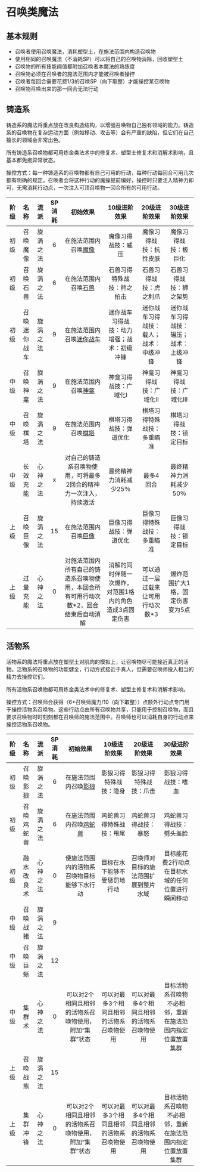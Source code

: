 # 召唤类魔法

## 基本规则

* 召唤者使用召唤魔法，消耗塑型土，在施法范围内构造召唤物
* 使用相同的召唤魔法（不消耗SP）可以将自己的召唤物消除，回收塑型土
* 召唤物的所有技能阈值都附加召唤者本魔法的熟练度
* 召唤物必须在召唤者的施法范围内才能被召唤者操控
* 召唤者每回合需要花费1/3的召唤SP（向下取整）才能操控某召唤物
* 召唤物召唤出来的那一回合无法行动

## 铸造系

铸造系的魔法将重点放在改良构造结构，以增强召唤物自己独有领域的能力。铸造系的召唤物在复杂运动方面（例如移动、攻击等）会有严重的缺陷，但它们在自己擅长的领域会非常出色。

所有铸造系召唤物都可用炼金类法术中的修复术、塑型土修复术和消解术影响，且基本都免疫异常状态。

操控方式：每一种铸造系的召唤物都有自己可用的行动，每种行动每回合可用几次都有明确的规定。召唤者会将这种行动的魔操提前编好，操控时只要注入精神力即可，无需消耗行动点，一次注入可顶召唤物一回合所有的可用行动。

阶级|名称|流派|SP消耗|初始效果|10级进阶效果|20级进阶效果|30级进阶效果
:--:|:--:|:--:|:--:|:--:|:--:|:--:|:--:
初级|召唤魔像|旋涡之法|6|在施法范围内召唤<a href="../../unit/summon/golem" target="_blank">魔像</a>|魔像习得战技：威压|魔像习得战技：抗性皮肤|魔像习得战技：极巨化
初级|召唤石兽|旋涡之法|6|在施法范围内召唤<a href="../../unit/summon/stoneBeast" target="_blank">石兽</a>|石兽习得特殊战技：熊之拍击|石兽习得战技：虎之利爪|石兽习得战技：狮之架势
初级|召唤迷你战车|旋涡之法|9|在施法范围内召唤<a href="../../unit/summon/miniChariot" target="_blank">迷你战车</a>|迷你战车习得战技：动力增强；战术：初级冲锋|迷你战车习得战技：载人；战术：中级冲锋|迷你战车习得战技：碾压；战术：上级冲锋
中级|召唤神龛|旋涡之法|9|在施法范围内召唤<a href="../../unit/summon/shrine" target="_blank">神龛</a>|神龛习得战技：广域化I|神龛习得战技：广域化II|神龛习得战技：广域化III
中级|召唤棋塔|旋涡之法|9|在施法范围内召唤<a href="../../unit/summon/chessTower" target="_blank">棋塔</a>|棋塔习得战技：弹道优化|棋塔习得特殊战技：多重瞄准|棋塔习得战技：锁定目标
中级|长效充能|心神之法|x|对自己的铸造系召唤物使用，可将最多2回合的精神力一次注入，持续激活|最终精神力消耗减少25％|最多4回合|最终精神力消耗减少50％
上级|召唤巨像|旋涡之法|15|在施法范围内召唤<a href="../../unit/summon/titan" target="_blank">巨像</a>|巨像习得战技：弹道优化|巨像习得特殊战技：多重瞄准|巨像习得战技：锁定目标
上级|过量充能|心神之法|0|对施法范围内所有自己的铸造系召唤物使用，本回合所有可用行动次数*2，回合结束后自动消解|消解的同时伴随一次爆炸，对范围1格内的角色造成3点固定伤害|可以通过一层过载来让可用行动次数*3|爆炸范围扩大1格，固定伤害变为5点

## 活物系

活物系的魔法将重点放在塑型土对肌肉的模拟上，让召唤物尽可能接近真正的活物。活物系的召唤物的功能健全，行动方式接近于真人，但需要召唤师投入相当的精力去操控它们。

所有活物系召唤物都可用炼金类法术中的修复术、塑型土修复术和消解术影响。

操控方式：召唤师会获得（6+召唤师魔力/10（向下取整））点额外行动点专门用于操控活物系召唤物。这些行动点由所有召唤物共享，只能用于控制召唤物，而且要求召唤物时时刻刻都在召唤师的施法范围中。召唤师也可以消耗自身的行动点来操控活物系召唤物。

阶级|名称|流派|SP消耗|初始效果|10级进阶效果|20级进阶效果|30级进阶效果
:--:|:--:|:--:|:--:|:--:|:--:|:--:|:--:
初级|召唤影狼|旋涡之法|6|在施法范围内召唤<a href="../../unit/summon/shadowWolf" target="_blank">影狼</a>|影狼习得特殊战技：隐身|影狼习得特殊战技：爪击|影狼习得战技：嗜血
初级|召唤鸡蛇兽|旋涡之法|6|在施法范围内召唤<a href="../../unit/summon/cockatrice" target="_blank">鸡蛇兽</a>|鸡蛇兽习得特殊战技：甩尾|鸡蛇兽习得战技：暴怒|鸡蛇兽习得战技：劈头盖脸
初级|融水改良术|心神之法|0|使施法范围内的活物系召唤物目标能够下水行动|目标在水下能够不受惩罚地行动|召唤师对目标的施法范围扩展到整片水域|目标能花费2行动点在目标水域的任何位置进行瞬间移动
中级|召唤战猪|旋涡之法|9
中级|召唤巨蜥|旋涡之法|12
中级|集群术|心神之法|0|可以对2个相同且相邻的活物系召唤物使用，附加“集群”状态|可以对最多3个相同且相邻的活物系召唤物使用|可以对最多4个相同且相邻的活物系召唤物使用|目标活物系召唤物不必相邻，重新在施法范围内指定位置放置集群
上级|召唤战熊|旋涡之法|15
上级|集群冲锋|心神之法|0|可以对2个相同且相邻的活物系召唤物使用，附加“集群”状态|可以对最多3个相同且相邻的活物系召唤物使用|可以对最多4个相同且相邻的活物系召唤物使用|目标活物系召唤物不必相邻，重新在施法范围内指定位置放置集群
